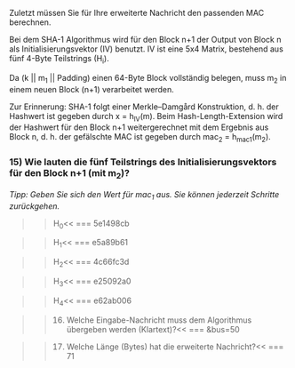 Zuletzt müssen Sie für Ihre erweiterte Nachricht den passenden MAC berechnen.

Bei dem SHA-1 Algorithmus wird für den Block n+1 der Output von Block n als Initialisierungsvektor (IV) benutzt. 
IV ist eine 5x4 Matrix, bestehend aus fünf 4-Byte Teilstrings (H<sub>i</sub>).

Da (k || m<sub>1</sub> || Padding) einen 64-Byte Block vollständig belegen, muss m<sub>2</sub> in einem neuen Block (n+1) verarbeitet werden.

Zur Erinnerung: SHA-1 folgt einer Merkle–Damgård Konstruktion, d. h. der Hashwert ist gegeben durch x = h<sub>IV</sub>(m). 
Beim Hash-Length-Extension wird der Hashwert für den Block n+1 weitergerechnet mit dem Ergebnis aus Block n, 
d. h. der gefälschte MAC ist gegeben durch mac<sub>2</sub> = h<sub>mac1</sub>(m<sub>2</sub>).

### 15) Wie lauten die fünf Teilstrings des Initialisierungsvektors für den Block n+1 (mit m<sub>2</sub>)?

<i>Tipp: Geben Sie sich den Wert für mac<sub>1</sub> aus. Sie können jederzeit Schritte zurückgehen.</i>

>>H<sub>0</sub><<
=== 5e1498cb

>>H<sub>1</sub><<
=== e5a89b61

>>H<sub>2</sub><<
=== 4c66fc3d

>>H<sub>3</sub><<
=== e25092a0

>>H<sub>4</sub><<
=== e62ab006


>>16) Welche Eingabe-Nachricht muss dem Algorithmus übergeben werden (Klartext)?<<
=== &bus=50

>>17) Welche Länge (Bytes) hat die erweiterte Nachricht?<<
=== 71
